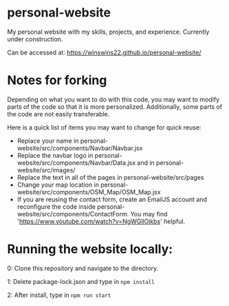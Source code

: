 # personal-website
 My personal website with my skills, projects, and experience. Currently under construction.
 
 Can be accessed at: https://winswins22.github.io/personal-website/

# Notes for forking
 Depending on what you want to do with this code, you may want to modify parts of the code so that it is more personalized. Additionally, some parts of the code are not easily transferable.  

 Here is a quick list of items you may want to change for quick reuse:

 - Replace your name in personal-website/src/components/Navbar/Navbar.jsx
 - Replace the navbar logo in personal-website/src/components/Navbar/Data.jsx and in 
personal-website/src/images/
 - Replace the text in all of the pages in personal-website/src/pages
 - Change your map location in personal-website/src/components/OSM_Map/OSM_Map.jsx
 - If you are reusing the contact form, create an EmailJS account and reconfigure the code inside personal-website/src/components/ContactForm. You may find 'https://www.youtube.com/watch?v=NgWGllOjkbs' helpful.

# Running the website locally:
 0: Clone this repository and navigate to the directory.
 
 1: Delete package-lock.json and type in ```npm install```
 
 2: After install, type in ```npm run start```
